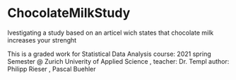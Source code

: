 # ChocolateMilkStudy
Ivestigating a study based on an articel wich states that chocolate milk increases your strenght
 
 
This is a graded work for Statistical Data Analysis course: 2021 spring Semester @ Zurich Univerity of Applied Science , teacher: Dr. Templ
author: Philipp Rieser , Pascal Buehler
